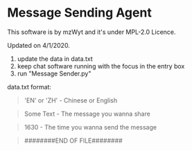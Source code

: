 # Message Sending Agent

This software is by mzWyt and it's under MPL-2.0 Licence.

Updated on 4/1/2020.

1. update the data in data.txt
2. keep chat software running with the focus in the entry box
3. run "Message Sender.py"


data.txt format:

> 'EN' or 'ZH' - Chinese or English

> Some Text - The message you wanna share

> 1630 - The time you wanna send the message

> ########END OF FILE########

 
